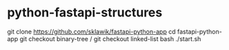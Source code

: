 # python-fastapi-structures


git clone https://github.com/sklawik/fastapi-python-app
cd fastapi-python-app
git checkout binary-tree / git checkout linked-list
bash ./start.sh

